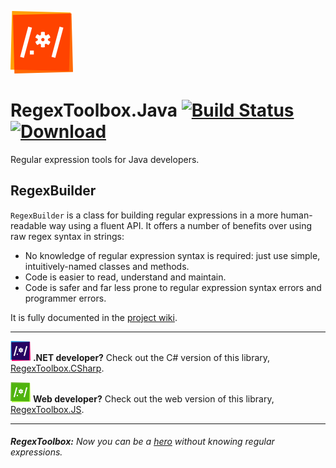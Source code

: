 ![icon](artwork/RegexToolbox-icon-100.png)

# RegexToolbox.Java [![Build Status](https://travis-ci.com/markwhitaker/RegexToolbox.Java.svg?branch=master)](https://travis-ci.com/markwhitaker/RegexToolbox.Java) [ ![Download](https://api.bintray.com/packages/markwhitaker/Maven/RegexToolbox/images/download.svg) ](https://bintray.com/markwhitaker/Maven/RegexToolbox/_latestVersion)

Regular expression tools for Java developers.


## RegexBuilder

`RegexBuilder` is a class for building regular expressions in a more human-readable way using a fluent API. It offers a number of benefits over using raw regex syntax in strings:

 - No knowledge of regular expression syntax is required: just use simple, intuitively-named classes and methods.
 - Code is easier to read, understand and maintain.
 - Code is safer and far less prone to regular expression syntax errors and programmer errors.

It is fully documented in the [project wiki](https://github.com/markwhitaker/RegexToolbox.Java/wiki).

---
![icon](https://raw.githubusercontent.com/markwhitaker/RegexToolbox.CSharp/master/Artwork/RegexToolbox-icon-32.png) **.NET developer?** Check out the C# version of this library, [RegexToolbox.CSharp](https://github.com/markwhitaker/RegexToolbox.CSharp).

![icon](https://raw.githubusercontent.com/markwhitaker/RegexToolbox.JS/master/artwork/RegexToolbox-icon-32.png) **Web developer?** Check out the web version of this library, [RegexToolbox.JS](https://github.com/markwhitaker/RegexToolbox.JS).

---
###### **RegexToolbox:** Now you can be a [hero](https://xkcd.com/208/) without knowing regular expressions.

